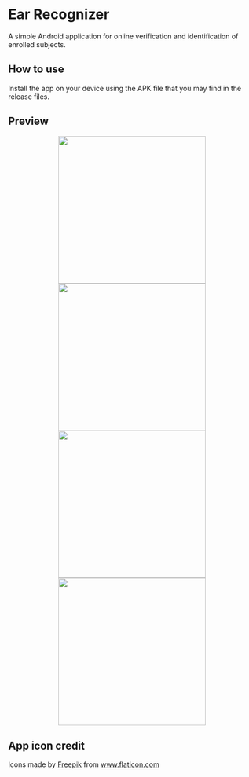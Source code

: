 # Ear Recognizer
A simple Android application for online verification and identification of enrolled subjects.

## How to use
Install the app on your device using the APK file that you may find in the release files.

## Preview
<p align="center" width="100%">
<img src="preview_images/screenshot_1.png" width="300px">
<img src="preview_images/screenshot_2.png" width="300px">
<img src="preview_images/screenshot_3.png" width="300px">
<img src="preview_images/screenshot_4.png" width="300px">
</p>

## App icon credit
Icons made by <a href="https://www.freepik.com" title="Freepik">Freepik</a> from <a href="https://www.flaticon.com/" title="Flaticon">www.flaticon.com</a>
